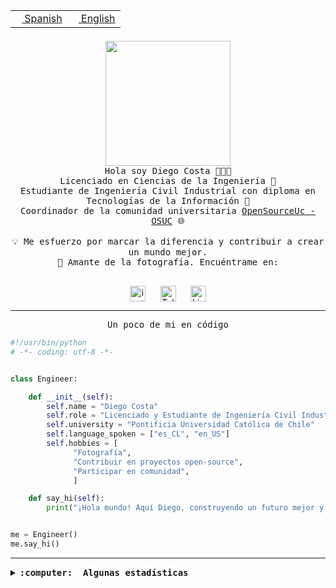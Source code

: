 <table border="0"  align="right">
 <tr><td><a href="README.md"><img src="https://upload.wikimedia.org/wikipedia/commons/thumb/8/89/Bandera_de_Espa%C3%B1a.svg/1200px-Bandera_de_Espa%C3%B1a.svg.png" height="10"> Spanish</a></td>
 <td><a href="README.en.md"><img src="https://upload.wikimedia.org/wikipedia/commons/a/a4/Flag_of_the_United_States.svg" height="10"> English</a></td></tr>
</table><br><br><br>

<p align="center">
  <img src="https://github.com/diegocostares/diegocostares/blob/main/Images/aaa2.gif?raw=true" height="200px" weight="200px">
  <br><samp>
    Hola soy Diego Costa 👨🏻‍💻<br>
    Licenciado en Ciencias de la Ingeniería 🤖<br>
    Estudiante de Ingeniería Civil Industrial con diploma en Tecnologías de la Información 🧠<br>
    Coordinador de la comunidad universitaria <a href="https://github.com/open-source-uc">OpenSourceUc - OSUC</a> 🌐<br>
  <br>
    💡 Me esfuerzo por marcar la diferencia y contribuir a crear un mundo mejor.<br>
    📸 Amante de la fotografía. Encuéntrame en: <br>
  <br></samp>
</p>

<p align="center">
   <a href="https://instagram.com/diegocosta_no" target="blank">
      <img align="center" src="https://cdn.jsdelivr.net/npm/simple-icons@3.0.1/icons/instagram.svg" alt="instagram" height="25px" width="25px" />
      &#8203;
   </a>
   &nbsp; &nbsp; &nbsp;
   <a href="https://t.me/diegocosta_no" target="blank">
      <img align="center" alt="Telegram" width="25px" src="https://icons-for-free.com/iconfiles/png/512/Telegram-1324888767380505522.png" />
      &#8203;
   </a>
   &nbsp; &nbsp; &nbsp;
   <a href="https://www.linkedin.com/in/diegocostar/" target="blank">
      <img align="center" alt="LinkedIn" width="25px" src="https://img.icons8.com/metro/452/linkedin.png" />
      &#8203;
   </a>
</p>

---

<p align="center"><front size="25"><samp>Un poco de mi en código</samp></front></p>

```python
#!/usr/bin/python
# -*- coding: utf-8 -*-


class Engineer:

    def __init__(self):
        self.name = "Diego Costa"
        self.role = "Licenciado y Estudiante de Ingeniería Civil Industrial"
        self.university = "Pontificia Universidad Católica de Chile"
        self.language_spoken = ["es_CL", "en_US"]
        self.hobbies = [
              "Fotografía",
              "Contribuir en proyectos open-source",
              "Participar en comunidad",
              ]

    def say_hi(self):
        print("¡Hola mundo! Aquí Diego, construyendo un futuro mejor y cambiando el mundo.")


me = Engineer()
me.say_hi()
```

---

<details>
  <summary><b><samp>:computer: &nbsp;Algunas estadísticas</samp></b></summary>
  <br/></p>

<!--START_SECTION:waka-->
![Code Time](http://img.shields.io/badge/Code%20Time-1%2C333%20hrs%2029%20mins-blue)

📅 **Soy más productivo los Domingo** 

```text
Lunes                    367 commits         ████░░░░░░░░░░░░░░░░░░░░░   14.86 % 
Martes                   310 commits         ███░░░░░░░░░░░░░░░░░░░░░░   12.56 % 
Miércoles                462 commits         █████░░░░░░░░░░░░░░░░░░░░   18.71 % 
Jueves                   438 commits         ████░░░░░░░░░░░░░░░░░░░░░   17.74 % 
Viernes                  173 commits         ██░░░░░░░░░░░░░░░░░░░░░░░   07.01 % 
Sábado                   242 commits         ██░░░░░░░░░░░░░░░░░░░░░░░   09.80 % 
Domingo                  477 commits         █████░░░░░░░░░░░░░░░░░░░░   19.32 % 
```


📊 **Esta semana me dediqué a** 

```text
🐱‍💻 Proyectos: 
BetpracticeSpider        2 hrs 55 mins       ███████████████░░░░░░░░░░   61.46 % 
scraper2                 1 hr                █████░░░░░░░░░░░░░░░░░░░░   21.14 % 
ipre                     40 mins             ████░░░░░░░░░░░░░░░░░░░░░   14.01 % 
GPTI-alexa               7 mins              █░░░░░░░░░░░░░░░░░░░░░░░░   02.47 % 
tarea-3-diegocostares    1 min               ░░░░░░░░░░░░░░░░░░░░░░░░░   00.45 % 
```


 Last Updated on 25/12/2023 18:33:03 UTC
<!--END_SECTION:waka-->

<p align="center"> <img src="https://github-readme-stats.vercel.app/api?username=diegocostares&show_icons=true&theme=ayu-mirage" alt="abhisheknaiidu" /></p>

</details>
